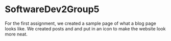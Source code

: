 # SoftwareDev2Group5
For the first assignment, we created a sample page
of what a blog page looks like. We created posts and
and put in an icon to make the website look more neat.